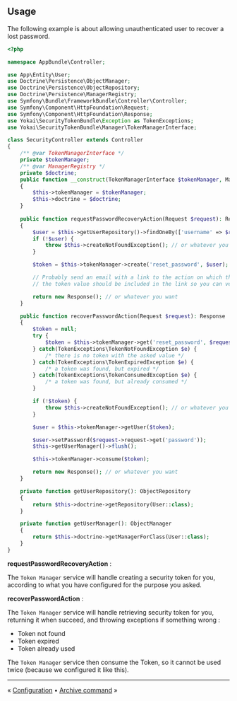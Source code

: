 Usage
-----

The following example is about allowing unauthenticated user to recover a lost password.

```php
<?php

namespace AppBundle\Controller;

use App\Entity\User;
use Doctrine\Persistence\ObjectManager;
use Doctrine\Persistence\ObjectRepository;
use Doctrine\Persistence\ManagerRegistry;
use Symfony\Bundle\FrameworkBundle\Controller\Controller;
use Symfony\Component\HttpFoundation\Request;
use Symfony\Component\HttpFoundation\Response;
use Yokai\SecurityTokenBundle\Exception as TokenExceptions;
use Yokai\SecurityTokenBundle\Manager\TokenManagerInterface;

class SecurityController extends Controller
{
    /** @var TokenManagerInterface */
    private $tokenManager;
    /** @var ManagerRegistry */
    private $doctrine;
    public function __construct(TokenManagerInterface $tokenManager, ManagerRegistry $doctrine)
    {
        $this->tokenManager = $tokenManager;
        $this->doctrine = $doctrine;
    }
    
    public function requestPasswordRecoveryAction(Request $request): Response
    {
        $user = $this->getUserRepository()->findOneBy(['username' => $request->request->get('username')]);
        if (!$user) {
            throw $this->createNotFoundException(); // or whatever you want
        }

        $token = $this->tokenManager->create('reset_password', $user);

        // Probably send an email with a link to the action on which the user can recover his password (see below)
        // the token value should be included in the link so you can verify it.

        return new Response(); // or whatever you want
    }

    public function recoverPasswordAction(Request $request): Response
    {
        $token = null;
        try {
            $token = $this->tokenManager->get('reset_password', $request->query->get('token'));
        } catch(TokenExceptions\TokenNotFoundException $e) {
            /* there is no token with the asked value */
        } catch(TokenExceptions\TokenExpiredException $e) {
            /* a token was found, but expired */
        } catch(TokenExceptions\TokenConsumedException $e) {
            /* a token was found, but already consumed */
        }

        if (!$token) {
            throw $this->createNotFoundException(); // or whatever you want
        }

        $user = $this->tokenManager->getUser($token);

        $user->setPassword($request->request->get('password'));
        $this->getUserManager()->flush();

        $this->tokenManager->consume($token);

        return new Response(); // or whatever you want
    }

    private function getUserRepository(): ObjectRepository
    {
        return $this->doctrine->getRepository(User::class);
    }

    private function getUserManager(): ObjectManager
    {
        return $this->doctrine->getManagerForClass(User::class);
    }
}
```

**requestPasswordRecoveryAction** :

The `Token Manager` service will handle creating a security token for you,
according to what you have configured for the purpose you asked.


**recoverPasswordAction** :

The `Token Manager` service will handle retrieving security token for you,
returning it when succeed, and throwing exceptions if something wrong :

- Token not found
- Token expired
- Token already used

The `Token Manager` service then consume the Token, so it cannot be used twice (because we configured it like this).


---

« [Configuration](2-configuration.md) • [Archive command](4-archive-command.md) »
